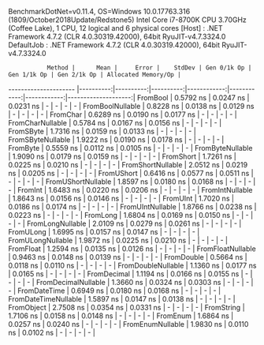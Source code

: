 
BenchmarkDotNet=v0.11.4, OS=Windows 10.0.17763.316 (1809/October2018Update/Redstone5)
Intel Core i7-8700K CPU 3.70GHz (Coffee Lake), 1 CPU, 12 logical and 6 physical cores
  [Host]     : .NET Framework 4.7.2 (CLR 4.0.30319.42000), 64bit RyuJIT-v4.7.3324.0
  DefaultJob : .NET Framework 4.7.2 (CLR 4.0.30319.42000), 64bit RyuJIT-v4.7.3324.0


               Method |      Mean |     Error |    StdDev | Gen 0/1k Op | Gen 1/1k Op | Gen 2/1k Op | Allocated Memory/Op |
--------------------- |----------:|----------:|----------:|------------:|------------:|------------:|--------------------:|
             FromBool | 0.5792 ns | 0.0247 ns | 0.0231 ns |           - |           - |           - |                   - |
     FromBoolNullable | 0.8228 ns | 0.0138 ns | 0.0129 ns |           - |           - |           - |                   - |
             FromChar | 0.6289 ns | 0.0190 ns | 0.0177 ns |           - |           - |           - |                   - |
     FromCharNullable | 0.5784 ns | 0.0167 ns | 0.0156 ns |           - |           - |           - |                   - |
            FromSByte | 1.7316 ns | 0.0159 ns | 0.0133 ns |           - |           - |           - |                   - |
    FromSByteNullable | 1.9222 ns | 0.0190 ns | 0.0178 ns |           - |           - |           - |                   - |
             FromByte | 0.5559 ns | 0.0112 ns | 0.0105 ns |           - |           - |           - |                   - |
     FromByteNullable | 1.9090 ns | 0.0179 ns | 0.0159 ns |           - |           - |           - |                   - |
            FromShort | 1.7261 ns | 0.0225 ns | 0.0210 ns |           - |           - |           - |                   - |
    FromShortNullable | 2.0512 ns | 0.0219 ns | 0.0205 ns |           - |           - |           - |                   - |
           FromUShort | 0.6416 ns | 0.0577 ns | 0.0511 ns |           - |           - |           - |                   - |
   FromUShortNullable | 1.8597 ns | 0.0180 ns | 0.0168 ns |           - |           - |           - |                   - |
              FromInt | 1.6483 ns | 0.0220 ns | 0.0206 ns |           - |           - |           - |                   - |
      FromIntNullable | 1.8643 ns | 0.0156 ns | 0.0146 ns |           - |           - |           - |                   - |
             FromUInt | 1.7020 ns | 0.0186 ns | 0.0174 ns |           - |           - |           - |                   - |
     FromUIntNullable | 1.8766 ns | 0.0238 ns | 0.0223 ns |           - |           - |           - |                   - |
             FromLong | 1.6804 ns | 0.0169 ns | 0.0150 ns |           - |           - |           - |                   - |
     FromLongNullable | 2.0109 ns | 0.0279 ns | 0.0261 ns |           - |           - |           - |                   - |
            FromULong | 1.6995 ns | 0.0157 ns | 0.0147 ns |           - |           - |           - |                   - |
    FromULongNullable | 1.9872 ns | 0.0225 ns | 0.0210 ns |           - |           - |           - |                   - |
            FromFloat | 1.2594 ns | 0.0135 ns | 0.0126 ns |           - |           - |           - |                   - |
    FromFloatNullable | 0.9463 ns | 0.0148 ns | 0.0139 ns |           - |           - |           - |                   - |
           FromDouble | 0.5664 ns | 0.0118 ns | 0.0110 ns |           - |           - |           - |                   - |
   FromDoubleNullable | 1.1360 ns | 0.0177 ns | 0.0165 ns |           - |           - |           - |                   - |
          FromDecimal | 1.1194 ns | 0.0166 ns | 0.0155 ns |           - |           - |           - |                   - |
  FromDecimalNullable | 1.3660 ns | 0.0324 ns | 0.0303 ns |           - |           - |           - |                   - |
         FromDateTime | 0.6949 ns | 0.0180 ns | 0.0168 ns |           - |           - |           - |                   - |
 FromDateTimeNullable | 1.5897 ns | 0.0147 ns | 0.0138 ns |           - |           - |           - |                   - |
           FromObject | 2.7508 ns | 0.0354 ns | 0.0331 ns |           - |           - |           - |                   - |
           FromString | 1.7106 ns | 0.0158 ns | 0.0148 ns |           - |           - |           - |                   - |
             FromEnum | 1.6864 ns | 0.0257 ns | 0.0240 ns |           - |           - |           - |                   - |
     FromEnumNullable | 1.9830 ns | 0.0110 ns | 0.0102 ns |           - |           - |           - |                   - |
